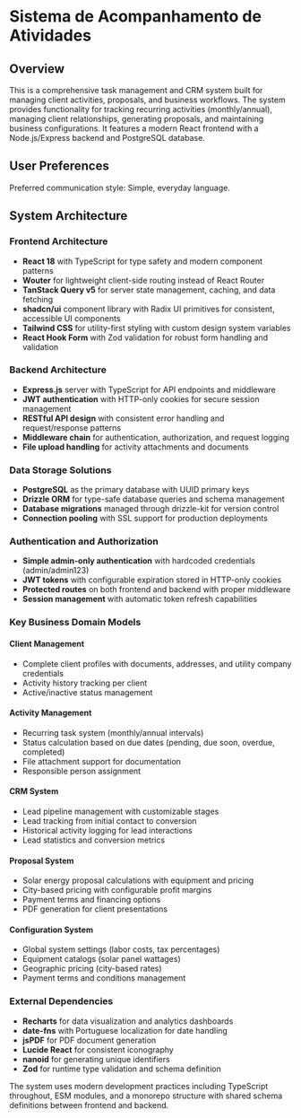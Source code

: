 # Sistema de Acompanhamento de Atividades

## Overview

This is a comprehensive task management and CRM system built for managing client activities, proposals, and business workflows. The system provides functionality for tracking recurring activities (monthly/annual), managing client relationships, generating proposals, and maintaining business configurations. It features a modern React frontend with a Node.js/Express backend and PostgreSQL database.

## User Preferences

Preferred communication style: Simple, everyday language.

## System Architecture

### Frontend Architecture
- **React 18** with TypeScript for type safety and modern component patterns
- **Wouter** for lightweight client-side routing instead of React Router
- **TanStack Query v5** for server state management, caching, and data fetching
- **shadcn/ui** component library with Radix UI primitives for consistent, accessible UI components
- **Tailwind CSS** for utility-first styling with custom design system variables
- **React Hook Form** with Zod validation for robust form handling and validation

### Backend Architecture
- **Express.js** server with TypeScript for API endpoints and middleware
- **JWT authentication** with HTTP-only cookies for secure session management
- **RESTful API design** with consistent error handling and request/response patterns
- **Middleware chain** for authentication, authorization, and request logging
- **File upload handling** for activity attachments and documents

### Data Storage Solutions
- **PostgreSQL** as the primary database with UUID primary keys
- **Drizzle ORM** for type-safe database queries and schema management
- **Database migrations** managed through drizzle-kit for version control
- **Connection pooling** with SSL support for production deployments

### Authentication and Authorization
- **Simple admin-only authentication** with hardcoded credentials (admin/admin123)
- **JWT tokens** with configurable expiration stored in HTTP-only cookies
- **Protected routes** on both frontend and backend with proper middleware
- **Session management** with automatic token refresh capabilities

### Key Business Domain Models

#### Client Management
- Complete client profiles with documents, addresses, and utility company credentials
- Activity history tracking per client
- Active/inactive status management

#### Activity Management
- Recurring task system (monthly/annual intervals)
- Status calculation based on due dates (pending, due soon, overdue, completed)
- File attachment support for documentation
- Responsible person assignment

#### CRM System
- Lead pipeline management with customizable stages
- Lead tracking from initial contact to conversion
- Historical activity logging for lead interactions
- Lead statistics and conversion metrics

#### Proposal System
- Solar energy proposal calculations with equipment and pricing
- City-based pricing with configurable profit margins
- Payment terms and financing options
- PDF generation for client presentations

#### Configuration System
- Global system settings (labor costs, tax percentages)
- Equipment catalogs (solar panel wattages)
- Geographic pricing (city-based rates)
- Payment terms and conditions management

### External Dependencies

- **Recharts** for data visualization and analytics dashboards
- **date-fns** with Portuguese localization for date handling
- **jsPDF** for PDF document generation
- **Lucide React** for consistent iconography
- **nanoid** for generating unique identifiers
- **Zod** for runtime type validation and schema definition

The system uses modern development practices including TypeScript throughout, ESM modules, and a monorepo structure with shared schema definitions between frontend and backend.